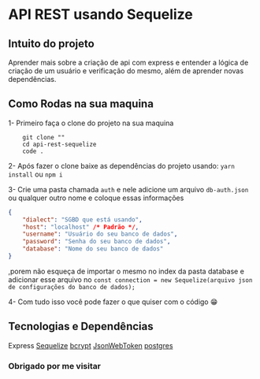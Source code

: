 # API REST usando Sequelize

## Intuito do projeto

Aprender mais sobre a criação de api com express e entender a lógica de criação de um usuário e verificação do mesmo, além de aprender novas dependências.

## Como Rodas na sua maquina

1- Primeiro faça o clone do projeto na sua maquina
```
    git clone ""
    cd api-rest-sequelize
    code . 
```
2- Após fazer o clone baixe as dependências do projeto usando: `yarn install` ou `npm i`
    
3- Crie uma pasta chamada `auth` e nele adicione um arquivo `db-auth.json` ou qualquer outro nome e coloque essas informações
```json
{
    "dialect": "SGBD que está usando",
    "host": "localhost" /* Padrão */,
    "username": "Usuário do seu banco de dados",
    "password": "Senha do seu banco de dados",
    "database": "Nome do seu banco de dados"
}
 ```
,porem não esqueça de importar o mesmo no index da pasta database e adicionar esse arquivo no `const connection = new Sequelize(arquivo json de configurações do banco de dados);`

4- Com tudo isso você pode fazer o que quiser com o código 😁


## Tecnologias e Dependências

Express
[Sequelize](http://sequelize.org)
[bcrypt](https://www.npmjs.com/package/bcryptjs)
[JsonWebToken](https://www.npmjs.com/package/jsonwebtoken)
[postgres](https://node-postgres.com)

### Obrigado por me visitar
